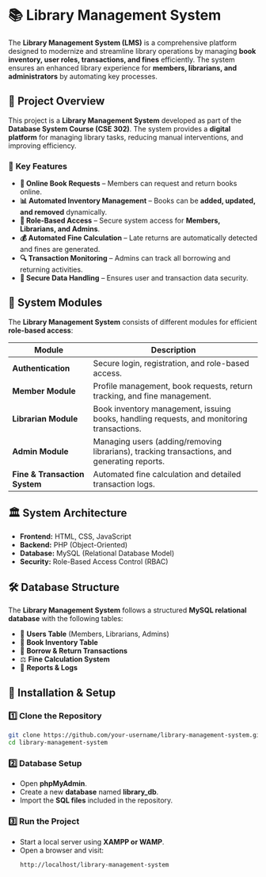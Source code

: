 # 📚 Library Management System

The **Library Management System (LMS)** is a comprehensive platform designed to modernize and streamline library operations by managing **book inventory, user roles, transactions, and fines** efficiently. The system ensures an enhanced library experience for **members, librarians, and administrators** by automating key processes.



## 📌 Project Overview

This project is a **Library Management System** developed as part of the **Database System Course (CSE 302)**. The system provides a **digital platform** for managing library tasks, reducing manual interventions, and improving efficiency.

### 🔹 **Key Features**
- **📖 Online Book Requests** – Members can request and return books online.
- **📊 Automated Inventory Management** – Books can be **added, updated, and removed** dynamically.
- **🔐 Role-Based Access** – Secure system access for **Members, Librarians, and Admins**.
- **💰 Automated Fine Calculation** – Late returns are automatically detected and fines are generated.
- **🔍 Transaction Monitoring** – Admins can track all borrowing and returning activities.
- **📜 Secure Data Handling** – Ensures user and transaction data security.



## 🚀 **System Modules**
The **Library Management System** consists of different modules for efficient **role-based access**:

| Module | Description |
|---------|------------|
| **Authentication** | Secure login, registration, and role-based access. |
| **Member Module** | Profile management, book requests, return tracking, and fine management. |
| **Librarian Module** | Book inventory management, issuing books, handling requests, and monitoring transactions. |
| **Admin Module** | Managing users (adding/removing librarians), tracking transactions, and generating reports. |
| **Fine & Transaction System** | Automated fine calculation and detailed transaction logs. |



## 🏛 **System Architecture**
- **Frontend:** HTML, CSS, JavaScript
- **Backend:** PHP (Object-Oriented)
- **Database:** MySQL (Relational Database Model)
- **Security:** Role-Based Access Control (RBAC)



## 🛠 **Database Structure**
The **Library Management System** follows a structured **MySQL relational database** with the following tables:

- 📂 **Users Table** (Members, Librarians, Admins)
- 📘 **Book Inventory Table**
- 📆 **Borrow & Return Transactions**
- ⚖️ **Fine Calculation System**
- 📝 **Reports & Logs**



## 🔧 **Installation & Setup**
### **1️⃣ Clone the Repository**
```bash
git clone https://github.com/your-username/library-management-system.git
cd library-management-system
```

### **2️⃣ Database Setup**
- Open **phpMyAdmin**.
- Create a new **database** named **library_db**.
- Import the **SQL files** included in the repository.

### **3️⃣ Run the Project**
- Start a local server using **XAMPP or WAMP**.
- Open a browser and visit:
  ```
  http://localhost/library-management-system
  ```
